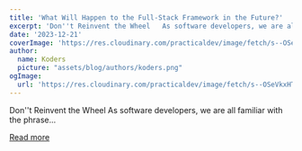 ```yaml
---
title: 'What Will Happen to the Full-Stack Framework in the Future?'
excerpt: 'Don''t Reinvent the Wheel   As software developers, we are all familiar with the phrase...'
date: '2023-12-21'
coverImage: 'https://res.cloudinary.com/practicaldev/image/fetch/s--OSeVkxHT--/c_imagga_scale,f_auto,fl_progressive,h_420,q_auto,w_1000/https://dev-to-uploads.s3.amazonaws.com/uploads/articles/g9ut8nbwl0np5w9ba2mj.jpeg'
author:
  name: Koders
  picture: "assets/blog/authors/koders.png"
ogImage:
  url: 'https://res.cloudinary.com/practicaldev/image/fetch/s--OSeVkxHT--/c_imagga_scale,f_auto,fl_progressive,h_420,q_auto,w_1000/https://dev-to-uploads.s3.amazonaws.com/uploads/articles/g9ut8nbwl0np5w9ba2mj.jpeg'
---
```


Don''t Reinvent the Wheel   As software developers, we are all familiar with the phrase...

[Read more](https://dev.to/zenstack/what-will-happen-to-the-full-stack-framework-in-the-future-4c00)
